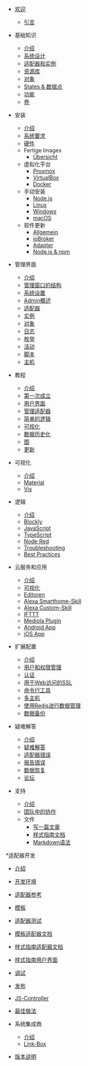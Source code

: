 * [欢迎](README)
  * [引言](intro/)

* 基础知识
  * [介绍](basics/README)
  * [系统设计](basics/architecture)
  * [适配器和实例](basics/adapter)
  * [资源库](basics/repositories)
  * [对象](basics/objects)
  * [States & 数据点](basics/states)
  * [功能](basics/functions)
  * [卷](basics/roles)

* 安装
  * [介绍](install/README)
  * [系统要求](install/requirements)
  * [硬件](install/hardware)
  * Fertige Images
    * [Übersicht](install/images)
  * 虚拟化平台
    * [Proxmox](install/proxmox)
    * [VirtualBox](install/virtualbox)
    * [Docker](install/docker)
  * 手动安装
    * [Node.js](install/nodejs)
    * [Linux](install/linux)
    * [Windows](install/windows)
    * [macOS](install/macos)
  * 软件更新
    * [Allgemein](install/update)
    * [ioBroker](install/updateself)
    * [Adapter](install/updateadapter)
    * [Node.js & npm](install/updatenode)

* 管理界面
  * [介绍](admin/README)
  * [管理窗口的结构](admin/screen)
  * [系统设置](admin/settings)
  * [Admin概述](admin/overview)
  * [适配器](admin/adapter)
  * [实例](admin/instanzen)
  * [对象](admin/objects)
  * [日志](admin/log)
  * [枚举](admin/enums)
  * [活动](admin/events)
  * [脚本](admin/scripts)
  * [主机](admin/hosts)

* 教程
  * [介绍](tutorial/README)
  * [第一次成立](tutorial/einrichtung)
  * [用户界面](tutorial/admin)
  * [管理适配器](tutorial/adapter)
  * [简单的逻辑](tutorial/logik)
  * [可视化](tutorial/viz)
  * [数据历史化](tutorial/history)
  * [图](tutorial/flot)
  * [更新](tutorial/updates)

* 可视化
  * [介绍](viz/README)
  * [Material](viz/material)
  * [Vis](viz/vis)

* 逻辑
  * [介绍](logic/README)
  * [Blockly](logic/blockly)
  * [JavaScript](logic/javascript)
  * [TypeScript](logic/typescript)
  * [Node Red](logic/nodered)
  * [Troubleshooting](logic/help)
  * [Best Practices](logic/examples)

* 云服务和应用
  * [介绍](cloud/README)
  * [可视化](cloud/viz)
  * [Editoren](cloud/editor)
  * [Alexa Smarthome-Skill](cloud/alexasmart)
  * [Alexa Custom-Skill](cloud/alexacustom)
  * [IFTTT](cloud/ifttt)
  * [Mediola Plugin](cloud/mediola)
  * [Android App](cloud/androidapp)
  * [iOS App](cloud/iosapp)

* 扩展配置
  * [介绍](config/README)
  * [用户和权限管理](config/userrights)
  * [认证](config/login)
  * [用于Web访问的SSL](config/encryption)
  * [命令行工具](config/commandline)
  * [多主机](config/multihost)
  * [使用Redis进行数据管理](config/redis)
  * [数据备份](config/backup)

* 疑难解答
  * [介绍](trouble/README)
  * [疑难解答](trouble/search)
  * [适配器错误](trouble/adapter)
  * [报告错误](trouble/issue)
  * [数据恢复](trouble/restore)
  * [论坛](trouble/forum)

* 支持
  * [介绍](community/README)
  * [团队中的协作](community/project)
  * 文件
    * [写一篇文章](community/doc)
    * [样式指南文档](community/styleguidedoc)
    * [Markdown语法](community/docmarkdown)

*适配器开发
  * [介绍](dev/adapterdev)
  * [开发环境](dev/ide)
  * [适配器参考](dev/adapterref)
  * [模板](dev/adaptertemplate)
  * [适配器测试](dev/adaptertesting)
  * [模板适配器文档](dev/adapterdoctemplate)
  * [样式指南适配器文档](dev/adapterdocstyleguide)
  * [样式指南用户界面](dev/styleguideui)
  * [调试](dev/adapterdebug)
  * [发布](dev/adapterpublish)
  * [JS-Controller](dev/controller)
  * [最佳做法](dev/bestpractices)

* 系统集成商
  * [介绍](integrators/README)
  * [Link-Box](integrators/linkbox)

* [版本说明](appendix/impressum)
